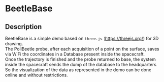 # BeetleBase #
## Description ##
BeetleBase is a simple demo based on `three.js` (https://threejs.org/) for 3D drawing.  
The PoliBeetle probe, after each acquisition of a point on the surface, saves via WiFi the coordinates in a Database present inside the spacecraft.  
Once the trajectory is finished and the probe returned to base, the system inside the spacecraft sends the dump of the database to the headquarters.  
So the visualization of the data as represented in the demo can be done online and without restrictions.